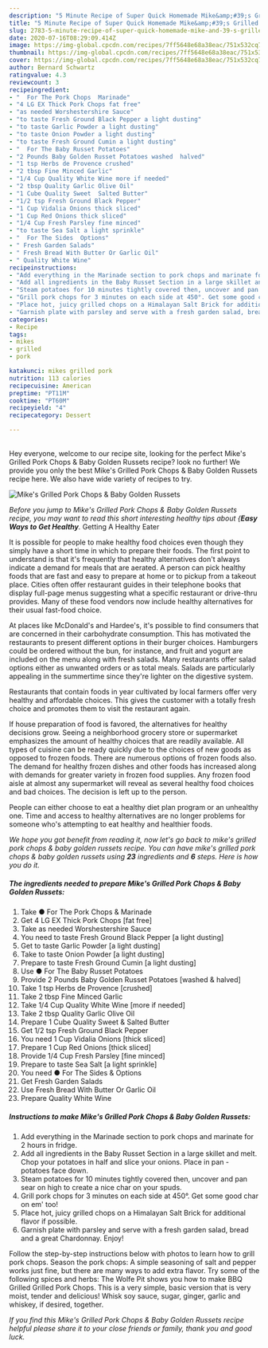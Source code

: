 ```yaml
---
description: "5 Minute Recipe of Super Quick Homemade Mike&amp;#39;s Grilled Pork Chops &amp;amp; Baby Golden Russets"
title: "5 Minute Recipe of Super Quick Homemade Mike&amp;#39;s Grilled Pork Chops &amp;amp; Baby Golden Russets"
slug: 2783-5-minute-recipe-of-super-quick-homemade-mike-and-39-s-grilled-pork-chops-and-amp-baby-golden-russets
date: 2020-07-16T08:29:09.414Z
image: https://img-global.cpcdn.com/recipes/7ff5648e68a38eac/751x532cq70/mikes-grilled-pork-chops-baby-golden-russets-recipe-main-photo.jpg
thumbnail: https://img-global.cpcdn.com/recipes/7ff5648e68a38eac/751x532cq70/mikes-grilled-pork-chops-baby-golden-russets-recipe-main-photo.jpg
cover: https://img-global.cpcdn.com/recipes/7ff5648e68a38eac/751x532cq70/mikes-grilled-pork-chops-baby-golden-russets-recipe-main-photo.jpg
author: Bernard Schwartz
ratingvalue: 4.3
reviewcount: 3
recipeingredient:
- "  For The Pork Chops  Marinade"
- "4 LG EX Thick Pork Chops fat free"
- "as needed Worshestershire Sauce"
- "to taste Fresh Ground Black Pepper a light dusting"
- "to taste Garlic Powder a light dusting"
- "to taste Onion Powder a light dusting"
- "to taste Fresh Ground Cumin a light dusting"
- "  For The Baby Russet Potatoes"
- "2 Pounds Baby Golden Russet Potatoes washed  halved"
- "1 tsp Herbs de Provence crushed"
- "2 tbsp Fine Minced Garlic"
- "1/4 Cup Quality White Wine more if needed"
- "2 tbsp Quality Garlic Olive Oil"
- "1 Cube Quality Sweet  Salted Butter"
- "1/2 tsp Fresh Ground Black Pepper"
- "1 Cup Vidalia Onions thick sliced"
- "1 Cup Red Onions thick sliced"
- "1/4 Cup Fresh Parsley fine minced"
- "to taste Sea Salt a light sprinkle"
- "  For The Sides  Options"
- " Fresh Garden Salads"
- " Fresh Bread With Butter Or Garlic Oil"
- " Quality White Wine"
recipeinstructions:
- "Add everything in the Marinade section to pork chops and marinate for 2 hours in fridge."
- "Add all ingredients in the Baby Russet Section in a large skillet and melt. Chop your potatoes in half and slice your onions. Place in pan - potatoes face down."
- "Steam potatoes for 10 minutes tightly covered then, uncover and pan sear on high to create a nice char on your spuds."
- "Grill pork chops for 3 minutes on each side at 450°. Get some good char on em&#39; too!"
- "Place hot, juicy grilled chops on a Himalayan Salt Brick for additional flavor if possible."
- "Garnish plate with parsley and serve with a fresh garden salad, bread and a great Chardonnay. Enjoy!"
categories:
- Recipe
tags:
- mikes
- grilled
- pork

katakunci: mikes grilled pork 
nutrition: 113 calories
recipecuisine: American
preptime: "PT11M"
cooktime: "PT60M"
recipeyield: "4"
recipecategory: Dessert

---
```

<br>
Hey everyone, welcome to our recipe site, looking for the perfect Mike&#39;s Grilled Pork Chops &amp; Baby Golden Russets recipe? look no further! We provide you only the best Mike&#39;s Grilled Pork Chops &amp; Baby Golden Russets recipe here. We also have wide variety of recipes to try.
<br>


![Mike&#39;s Grilled Pork Chops &amp; Baby Golden Russets](https://img-global.cpcdn.com/recipes/7ff5648e68a38eac/751x532cq70/mikes-grilled-pork-chops-baby-golden-russets-recipe-main-photo.jpg)

<i>Before you jump to Mike&#39;s Grilled Pork Chops &amp; Baby Golden Russets recipe, you may want to read this short interesting healthy tips about {<strong>Easy Ways to Get Healthy</strong>.</i>
Getting A Healthy Eater

It is possible for people to make healthy food choices even though they simply have a short time in which to prepare their foods. The first point to understand is that it's frequently that healthy alternatives don't always indicate a demand for meals that are aerated. A person can pick healthy foods that are fast and easy to prepare at home or to pickup from a takeout place. Cities often offer restaurant guides in their telephone books that display full-page menus suggesting what a specific restaurant or drive-thru provides. Many of these food vendors now include healthy alternatives for their usual fast-food choice.

At places like McDonald's and Hardee's, it's possible to find consumers that are concerned in their carbohydrate consumption.  This has motivated the restaurants to present different options in their burger choices. Hamburgers could be ordered without the bun, for instance, and fruit and yogurt are included on the menu along with fresh salads. Many restaurants offer salad options either as unwanted orders or as total meals.  Salads are particularly appealing in the summertime since they're lighter on the digestive system.

Restaurants that contain foods in year cultivated by local farmers offer very healthy and affordable choices.  This gives the customer with a totally fresh choice and promotes them to visit the restaurant again.

If house preparation of food is favored, the alternatives for healthy decisions grow. Seeing a neighborhood grocery store or supermarket emphasizes the amount of healthy choices that are readily available.  All types of cuisine can be ready quickly due to the choices of new goods as opposed to frozen foods. There are numerous options of frozen foods also. The demand for healthy frozen dishes and other foods has increased along with demands for greater variety in frozen food supplies. Any frozen food aisle at almost any supermarket will reveal as several healthy food choices and bad choices. The decision is left up to the person.

People can either choose to eat a healthy diet plan program or an unhealthy one. Time and access to healthy alternatives are no longer problems for someone who's attempting to eat healthy and healthier foods.


<i>We hope you got benefit from reading it, now let's go back to mike&#39;s grilled pork chops &amp; baby golden russets recipe. You can have mike&#39;s grilled pork chops &amp; baby golden russets using <strong>23</strong> ingredients and <strong>6</strong> steps. Here is how you do it.
</i>

##### The ingredients needed to prepare Mike&#39;s Grilled Pork Chops &amp; Baby Golden Russets:

1. Take  ● For The Pork Chops &amp; Marinade
1. Get 4 LG EX Thick Pork Chops [fat free]
1. Take as needed Worshestershire Sauce
1. You need to taste Fresh Ground Black Pepper [a light dusting]
1. Get to taste Garlic Powder [a light dusting]
1. Take to taste Onion Powder [a light dusting]
1. Prepare to taste Fresh Ground Cumin [a light dusting]
1. Use  ● For The Baby Russet Potatoes
1. Provide 2 Pounds Baby Golden Russet Potatoes [washed &amp; halved]
1. Take 1 tsp Herbs de Provence [crushed]
1. Take 2 tbsp Fine Minced Garlic
1. Take 1/4 Cup Quality White Wine [more if needed]
1. Take 2 tbsp Quality Garlic Olive Oil
1. Prepare 1 Cube Quality Sweet &amp; Salted Butter
1. Get 1/2 tsp Fresh Ground Black Pepper
1. You need 1 Cup Vidalia Onions [thick sliced]
1. Prepare 1 Cup Red Onions [thick sliced]
1. Provide 1/4 Cup Fresh Parsley [fine minced]
1. Prepare to taste Sea Salt [a light sprinkle]
1. You need  ● For The Sides &amp; Options
1. Get  Fresh Garden Salads
1. Use  Fresh Bread With Butter Or Garlic Oil
1. Prepare  Quality White Wine


##### Instructions to make Mike&#39;s Grilled Pork Chops &amp; Baby Golden Russets:

1. Add everything in the Marinade section to pork chops and marinate for 2 hours in fridge.
1. Add all ingredients in the Baby Russet Section in a large skillet and melt. Chop your potatoes in half and slice your onions. Place in pan - potatoes face down.
1. Steam potatoes for 10 minutes tightly covered then, uncover and pan sear on high to create a nice char on your spuds.
1. Grill pork chops for 3 minutes on each side at 450°. Get some good char on em&#39; too!
1. Place hot, juicy grilled chops on a Himalayan Salt Brick for additional flavor if possible.
1. Garnish plate with parsley and serve with a fresh garden salad, bread and a great Chardonnay. Enjoy!


Follow the step-by-step instructions below with photos to learn how to grill pork chops. Season the pork chops: A simple seasoning of salt and pepper works just fine, but there are many ways to add extra flavor. Try some of the following spices and herbs: The Wolfe Pit shows you how to make BBQ Grilled Grilled Pork Chops. This is a very simple, basic version that is very moist, tender and delicious! Whisk soy sauce, sugar, ginger, garlic and whiskey, if desired, together. 

<i>If you find this Mike&#39;s Grilled Pork Chops &amp; Baby Golden Russets recipe helpful please share it to your close friends or family, thank you and good luck.</i>
